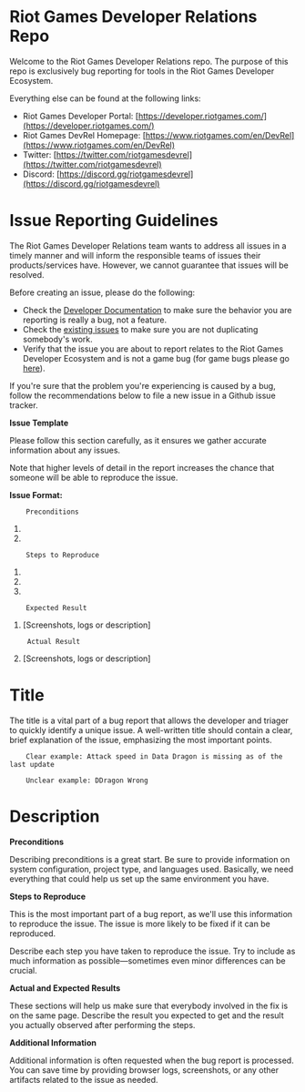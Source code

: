 #
# Riot Games Developer Relations Repo

Welcome to the Riot Games Developer Relations repo. The purpose of this repo is exclusively bug reporting for tools in the Riot Games Developer Ecosystem.

Everything else can be found at the following links:

- Riot Games Developer Portal: [https://developer.riotgames.com/](https://developer.riotgames.com/)
- Riot Games DevRel Homepage: [https://www.riotgames.com/en/DevRel](https://www.riotgames.com/en/DevRel)
- Twitter: [https://twitter.com/riotgamesdevrel](https://twitter.com/riotgamesdevrel)
- Discord: [https://discord.gg/riotgamesdevrel](https://discord.gg/riotgamesdevrel)



#
# Issue Reporting Guidelines

The Riot Games Developer Relations team wants to address all issues in a timely manner and will inform the responsible teams of issues their products/services have. However, we cannot guarantee that issues will be resolved.

Before creating an issue, please do the following:

- Check the [Developer Documentation](https://developer.riotgames.com/) to make sure the behavior you are reporting is really a bug, not a feature.
- Check the [existing issues](https://github.com/RiotGames/developer-relations/issues) to make sure you are not duplicating somebody&#39;s work.
- Verify that the issue you are about to report relates to the Riot Games Developer Ecosystem and is not a game bug (for game bugs please go [here](https://support.riotgames.com/hc/en-us)).

If you&#39;re sure that the problem you&#39;re experiencing is caused by a bug, follow the recommendations below to file a new issue in a Github issue tracker.

**Issue Template**

Please follow this section carefully, as it ensures we gather accurate information about any issues.

Note that higher levels of detail in the report increases the chance that someone will be able to reproduce the issue.

**Issue Format:**

        Preconditions

1.
2.

        Steps to Reproduce

1.
2.
3.

        Expected Result

1. [Screenshots, logs or description]

        Actual Result

1. [Screenshots, logs or description]

# Title

The title is a vital part of a bug report that allows the developer and triager to quickly identify a unique issue. A well-written title should contain a clear, brief explanation of the issue, emphasizing the most important points.

        Clear example: Attack speed in Data Dragon is missing as of the last update

        Unclear example: DDragon Wrong

# Description

**Preconditions**

Describing preconditions is a great start. Be sure to provide information on system configuration, project type, and languages used. Basically, we need everything that could help us set up the same environment you have.

**Steps to Reproduce**

This is the most important part of a bug report, as we&#39;ll use this information to reproduce the issue. The issue is more likely to be fixed if it can be reproduced.

Describe each step you have taken to reproduce the issue. Try to include as much information as possible—sometimes even minor differences can be crucial.

**Actual and Expected Results**

These sections will help us make sure that everybody involved in the fix is on the same page. Describe the result you expected to get and the result you actually observed after performing the steps.

**Additional Information**

Additional information is often requested when the bug report is processed. You can save time by providing browser logs, screenshots, or any other artifacts related to the issue as needed.
